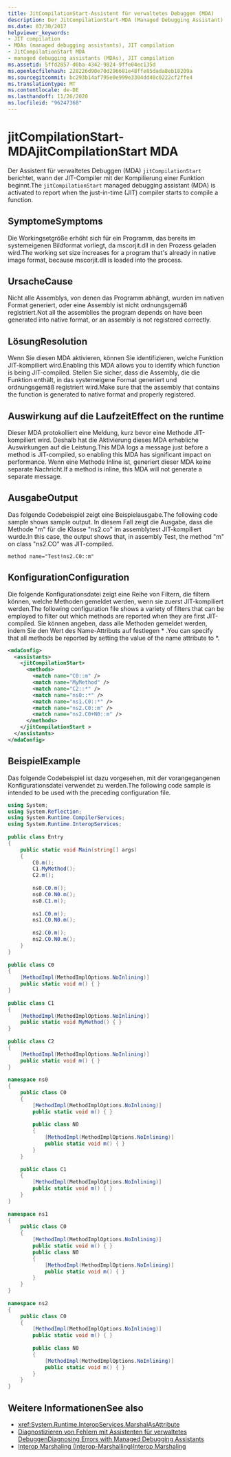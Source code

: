 ```yaml
---
title: JitCompilationStart-Assistent für verwaltetes Debuggen (MDA)
description: Der JitCompilationStart-MDA (Managed Debugging Assistant) meldet, wann der JIT-Compiler (Just-in-Time) mit dem Kompilieren einer .net-Funktion beginnt.
ms.date: 03/30/2017
helpviewer_keywords:
- JIT compilation
- MDAs (managed debugging assistants), JIT compilation
- JitCompilationStart MDA
- managed debugging assistants (MDAs), JIT compilation
ms.assetid: 5ffd2857-d0ba-4342-9824-9ffe04ec135d
ms.openlocfilehash: 228226d90e70d296681e48ffe85dada8eb18209a
ms.sourcegitcommit: bc293b14af795e0e999e3304dd40c0222cf2ffe4
ms.translationtype: MT
ms.contentlocale: de-DE
ms.lasthandoff: 11/26/2020
ms.locfileid: "96247368"
---
```

# <a name="jitcompilationstart-mda"></a><span data-ttu-id="37cb9-103">jitCompilationStart-MDA</span><span class="sxs-lookup"><span data-stu-id="37cb9-103">jitCompilationStart MDA</span></span>

<span data-ttu-id="37cb9-104">Der Assistent für verwaltetes Debuggen (MDA) `jitCompilationStart` berichtet, wann der JIT-Compiler mit der Kompilierung einer Funktion beginnt.</span><span class="sxs-lookup"><span data-stu-id="37cb9-104">The `jitCompilationStart` managed debugging assistant (MDA) is activated to report when the just-in-time (JIT) compiler starts to compile a function.</span></span>  
  
## <a name="symptoms"></a><span data-ttu-id="37cb9-105">Symptome</span><span class="sxs-lookup"><span data-stu-id="37cb9-105">Symptoms</span></span>  

 <span data-ttu-id="37cb9-106">Die Workingsetgröße erhöht sich für ein Programm, das bereits im systemeigenen Bildformat vorliegt, da mscorjit.dll in den Prozess geladen wird.</span><span class="sxs-lookup"><span data-stu-id="37cb9-106">The working set size increases for a program that's already in native image format, because mscorjit.dll is loaded into the process.</span></span>  
  
## <a name="cause"></a><span data-ttu-id="37cb9-107">Ursache</span><span class="sxs-lookup"><span data-stu-id="37cb9-107">Cause</span></span>  

<span data-ttu-id="37cb9-108">Nicht alle Assemblys, von denen das Programm abhängt, wurden im nativen Format generiert, oder eine Assembly ist nicht ordnungsgemäß registriert.</span><span class="sxs-lookup"><span data-stu-id="37cb9-108">Not all the assemblies the program depends on have been generated into native format, or an assembly is not registered correctly.</span></span>  

## <a name="resolution"></a><span data-ttu-id="37cb9-109">Lösung</span><span class="sxs-lookup"><span data-stu-id="37cb9-109">Resolution</span></span>  

 <span data-ttu-id="37cb9-110">Wenn Sie diesen MDA aktivieren, können Sie identifizieren, welche Funktion JIT-kompiliert wird.</span><span class="sxs-lookup"><span data-stu-id="37cb9-110">Enabling this MDA allows you to identify which function is being JIT-compiled.</span></span> <span data-ttu-id="37cb9-111">Stellen Sie sicher, dass die Assembly, die die Funktion enthält, in das systemeigene Format generiert und ordnungsgemäß registriert wird.</span><span class="sxs-lookup"><span data-stu-id="37cb9-111">Make sure that the assembly that contains the function is generated to native format and properly registered.</span></span>
  
## <a name="effect-on-the-runtime"></a><span data-ttu-id="37cb9-112">Auswirkung auf die Laufzeit</span><span class="sxs-lookup"><span data-stu-id="37cb9-112">Effect on the runtime</span></span>  

 <span data-ttu-id="37cb9-113">Dieser MDA protokolliert eine Meldung, kurz bevor eine Methode JIT-kompiliert wird. Deshalb hat die Aktivierung dieses MDA erhebliche Auswirkungen auf die Leistung.</span><span class="sxs-lookup"><span data-stu-id="37cb9-113">This MDA logs a message just before a method is JIT-compiled, so enabling this MDA has significant impact on performance.</span></span> <span data-ttu-id="37cb9-114">Wenn eine Methode Inline ist, generiert dieser MDA keine separate Nachricht.</span><span class="sxs-lookup"><span data-stu-id="37cb9-114">If a method is inline, this MDA will not generate a separate message.</span></span>  
  
## <a name="output"></a><span data-ttu-id="37cb9-115">Ausgabe</span><span class="sxs-lookup"><span data-stu-id="37cb9-115">Output</span></span>  

 <span data-ttu-id="37cb9-116">Das folgende Codebeispiel zeigt eine Beispielausgabe.</span><span class="sxs-lookup"><span data-stu-id="37cb9-116">The following code sample shows sample output.</span></span> <span data-ttu-id="37cb9-117">In diesem Fall zeigt die Ausgabe, dass die Methode "m" für die Klasse "ns2.co" im assemblytest JIT-kompiliert wurde.</span><span class="sxs-lookup"><span data-stu-id="37cb9-117">In this case, the output shows that, in assembly Test, the method "m" on class "ns2.CO" was JIT-compiled.</span></span>  
  
```output
method name="Test!ns2.C0::m"  
```  
  
## <a name="configuration"></a><span data-ttu-id="37cb9-118">Konfiguration</span><span class="sxs-lookup"><span data-stu-id="37cb9-118">Configuration</span></span>  

 <span data-ttu-id="37cb9-119">Die folgende Konfigurationsdatei zeigt eine Reihe von Filtern, die filtern können, welche Methoden gemeldet werden, wenn sie zuerst JIT-kompiliert werden.</span><span class="sxs-lookup"><span data-stu-id="37cb9-119">The following configuration file shows a variety of filters that can be employed to filter out which methods are reported when they are first JIT-compiled.</span></span> <span data-ttu-id="37cb9-120">Sie können angeben, dass alle Methoden gemeldet werden, indem Sie den Wert des Name-Attributs auf festlegen \* .</span><span class="sxs-lookup"><span data-stu-id="37cb9-120">You can specify that all methods be reported by setting the value of the name attribute to \*.</span></span>  
  
```xml  
<mdaConfig>  
  <assistants>  
    <jitCompilationStart>  
      <methods>  
        <match name="C0::m" />  
        <match name="MyMethod" />  
        <match name="C2::*" />  
        <match name="ns0::*" />  
        <match name="ns1.C0::*" />  
        <match name="ns2.C0::m" />  
        <match name="ns2.C0+N0::m" />  
      </methods>  
    </jitCompilationStart >  
  </assistants>  
</mdaConfig>  
```  
  
## <a name="example"></a><span data-ttu-id="37cb9-121">Beispiel</span><span class="sxs-lookup"><span data-stu-id="37cb9-121">Example</span></span>  

 <span data-ttu-id="37cb9-122">Das folgende Codebeispiel ist dazu vorgesehen, mit der vorangegangenen Konfigurationsdatei verwendet zu werden.</span><span class="sxs-lookup"><span data-stu-id="37cb9-122">The following code sample is intended to be used with the preceding configuration file.</span></span>  
  
```csharp
using System;  
using System.Reflection;  
using System.Runtime.CompilerServices;  
using System.Runtime.InteropServices;  
  
public class Entry  
{  
    public static void Main(string[] args)  
    {  
        C0.m();  
        C1.MyMethod();  
        C2.m();  
  
        ns0.C0.m();  
        ns0.C0.N0.m();  
        ns0.C1.m();  
  
        ns1.C0.m();  
        ns1.C0.N0.m();  
  
        ns2.C0.m();  
        ns2.C0.N0.m();  
    }  
}  
  
public class C0  
{  
    [MethodImpl(MethodImplOptions.NoInlining)]  
    public static void m() { }  
}  
  
public class C1  
{  
    [MethodImpl(MethodImplOptions.NoInlining)]  
    public static void MyMethod() { }  
}  
  
public class C2  
{  
    [MethodImpl(MethodImplOptions.NoInlining)]  
    public static void m() { }  
}  
  
namespace ns0  
{  
    public class C0  
    {  
        [MethodImpl(MethodImplOptions.NoInlining)]  
        public static void m() { }  
  
        public class N0  
        {  
            [MethodImpl(MethodImplOptions.NoInlining)]  
            public static void m() { }  
        }  
    }  
  
    public class C1  
    {  
        [MethodImpl(MethodImplOptions.NoInlining)]  
        public static void m() { }  
    }  
}  
  
namespace ns1  
{  
    public class C0  
    {  
        [MethodImpl(MethodImplOptions.NoInlining)]  
        public static void m() { }  
        public class N0  
        {  
            [MethodImpl(MethodImplOptions.NoInlining)]  
            public static void m() { }  
        }  
    }  
}  
  
namespace ns2  
{  
    public class C0  
    {  
        [MethodImpl(MethodImplOptions.NoInlining)]  
        public static void m() { }  
  
        public class N0  
        {  
            [MethodImpl(MethodImplOptions.NoInlining)]  
            public static void m() { }  
        }  
    }  
}  
```  
  
## <a name="see-also"></a><span data-ttu-id="37cb9-123">Weitere Informationen</span><span class="sxs-lookup"><span data-stu-id="37cb9-123">See also</span></span>

- <xref:System.Runtime.InteropServices.MarshalAsAttribute>
- [<span data-ttu-id="37cb9-124">Diagnostizieren von Fehlern mit Assistenten für verwaltetes Debuggen</span><span class="sxs-lookup"><span data-stu-id="37cb9-124">Diagnosing Errors with Managed Debugging Assistants</span></span>](diagnosing-errors-with-managed-debugging-assistants.md)
- [<span data-ttu-id="37cb9-125">Interop Marshaling (Interop-Marshalling)</span><span class="sxs-lookup"><span data-stu-id="37cb9-125">Interop Marshaling</span></span>](../interop/interop-marshaling.md)
